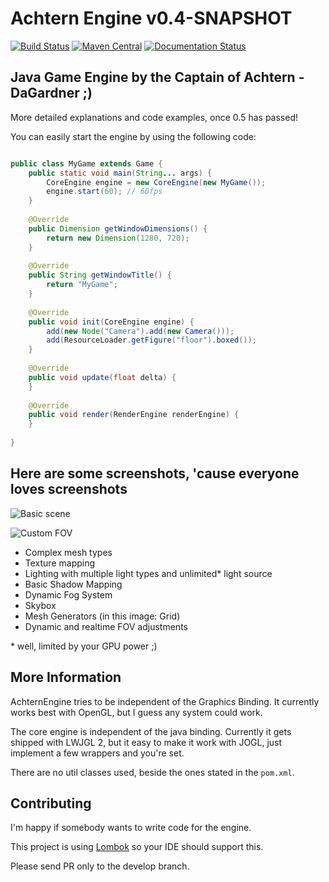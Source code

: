 # Achtern Engine v0.4-SNAPSHOT

[![Build Status](https://travis-ci.org/achtern/AchternEngine.svg?branch=develop)](https://travis-ci.org/achtern/AchternEngine)
[![Maven Central](https://maven-badges.herokuapp.com/maven-central/org.achtern/AchternEngine/badge.svg?style=flat)](https://maven-badges.herokuapp.com/maven-central/org.achtern/AchternEngine)
[![Documentation Status](https://readthedocs.org/projects/achternengine/badge/?version=latest)](http://docs.achtern.org)

## Java Game Engine by the Captain of Achtern - DaGardner ;)

More detailed explanations and code examples, once 0.5 has passed!

You can easily start the engine by using the following code:

```java

public class MyGame extends Game {
    public static void main(String... args) {
        CoreEngine engine = new CoreEngine(new MyGame());
        engine.start(60); // 60fps
    }
    
    @Override
    public Dimension getWindowDimensions() {
        return new Dimension(1280, 720);
    }
    
    @Override
    public String getWindowTitle() {
        return "MyGame";
    }
    
    @Override
    public void init(CoreEngine engine) {
        add(new Node("Camera").add(new Camera()));
        add(ResourceLoader.getFigure("floor").boxed());
    }
    
    @Override
    public void update(float delta) {
    }
    
    @Override
    public void render(RenderEngine renderEngine) {
    }
    
}

```

## Here are some screenshots, 'cause everyone loves screenshots

![Basic scene](https://i.imgur.com/YObt8xi.jpg)

![Custom FOV](https://i.imgur.com/T362bJY.jpg)

* Complex mesh types
* Texture mapping
* Lighting with multiple light types and unlimited* light source
* Basic Shadow Mapping
* Dynamic Fog System
* Skybox
* Mesh Generators (in this image: Grid)
* Dynamic and realtime FOV adjustments

\* well, limited by your GPU power ;)


## More Information

AchternEngine tries to be independent of the Graphics Binding.
It currently works best with OpenGL, but I guess any system could work.

The core engine is independent of the java binding. Currently it gets shipped
with LWJGL 2, but it easy to make it work with JOGL, just implement a few wrappers and you're set.

There are no util classes used, beside the ones stated in the `pom.xml`.

## Contributing

I'm happy if somebody wants to write code for the engine.

This project is using [Lombok](http://projectlombok.org/) so your IDE should support this.

Please send PR only to the develop branch.

